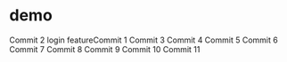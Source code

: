 # demo
Commit 2
login featureCommit 1
Commit 3
Commit 4
Commit 5
Commit 6
Commit 7
Commit 8
Commit 9
Commit 10
Commit 11